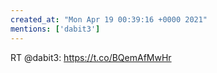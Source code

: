 ```yaml
---
created_at: "Mon Apr 19 00:39:16 +0000 2021"
mentions: ['dabit3']
---
```


RT @dabit3: https://t.co/BQemAfMwHr